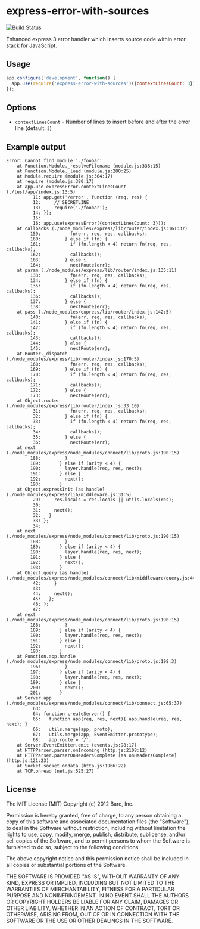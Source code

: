 # express-error-with-sources

[![Build Status](https://travis-ci.org/floatdrop/express-error-with-sources.png?branch=master)](https://travis-ci.org/floatdrop/express-error-with-sources)

Enhanced express 3 error handler which inserts source code within error stack for
JavaScript.

## Usage

```javascript
app.configure('development', function() {
  app.use(require('express-error-with-sources')({contextLinesCount: 3}));
});
```

## Options

 * `contextLinesCount` - Number of lines to insert before and after the error line (default: `3`)

## Example output

```
Error: Cannot find module './foobar'
    at Function.Module._resolveFilename (module.js:338:15)
    at Function.Module._load (module.js:280:25)
    at Module.require (module.js:364:17)
    at require (module.js:380:17)
    at app.use.expressError.contextLinesCount (./test/app/index.js:13:5)
          11: app.get('/error', function (req, res) {
          12:     // SECRETLINE
          13:     require('./foobar');
          14: });
          15:
          16: app.use(expressError({contextLinesCount: 3}));
    at callbacks (./node_modules/express/lib/router/index.js:161:37)
         159:           fn(err, req, res, callbacks);
         160:         } else if (fn) {
         161:           if (fn.length < 4) return fn(req, res, callbacks);
         162:           callbacks();
         163:         } else {
         164:           nextRoute(err);
    at param (./node_modules/express/lib/router/index.js:135:11)
         133:           fn(err, req, res, callbacks);
         134:         } else if (fn) {
         135:           if (fn.length < 4) return fn(req, res, callbacks);
         136:           callbacks();
         137:         } else {
         138:           nextRoute(err);
    at pass (./node_modules/express/lib/router/index.js:142:5)
         140:           fn(err, req, res, callbacks);
         141:         } else if (fn) {
         142:           if (fn.length < 4) return fn(req, res, callbacks);
         143:           callbacks();
         144:         } else {
         145:           nextRoute(err);
    at Router._dispatch (./node_modules/express/lib/router/index.js:170:5)
         168:           fn(err, req, res, callbacks);
         169:         } else if (fn) {
         170:           if (fn.length < 4) return fn(req, res, callbacks);
         171:           callbacks();
         172:         } else {
         173:           nextRoute(err);
    at Object.router (./node_modules/express/lib/router/index.js:33:10)
          31:           fn(err, req, res, callbacks);
          32:         } else if (fn) {
          33:           if (fn.length < 4) return fn(req, res, callbacks);
          34:           callbacks();
          35:         } else {
          36:           nextRoute(err);
    at next (./node_modules/express/node_modules/connect/lib/proto.js:190:15)
         188:         }
         189:       } else if (arity < 4) {
         190:         layer.handle(req, res, next);
         191:       } else {
         192:         next();
         193:       }
    at Object.expressInit [as handle] (./node_modules/express/lib/middleware.js:31:5)
          29:     res.locals = res.locals || utils.locals(res);
          30:
          31:     next();
          32:   }
          33: };
          34:
    at next (./node_modules/express/node_modules/connect/lib/proto.js:190:15)
         188:         }
         189:       } else if (arity < 4) {
         190:         layer.handle(req, res, next);
         191:       } else {
         192:         next();
         193:       }
    at Object.query [as handle] (./node_modules/express/node_modules/connect/lib/middleware/query.js:44:5)
          42:     }
          43:
          44:     next();
          45:   };
          46: };
          47:
    at next (./node_modules/express/node_modules/connect/lib/proto.js:190:15)
         188:         }
         189:       } else if (arity < 4) {
         190:         layer.handle(req, res, next);
         191:       } else {
         192:         next();
         193:       }
    at Function.app.handle (./node_modules/express/node_modules/connect/lib/proto.js:198:3)
         196:         }
         197:       } else if (arity < 4) {
         198:         layer.handle(req, res, next);
         199:       } else {
         200:         next();
         201:       }
    at Server.app (./node_modules/express/node_modules/connect/lib/connect.js:65:37)
          63:
          64: function createServer() {
          65:   function app(req, res, next){ app.handle(req, res, next); }
          66:   utils.merge(app, proto);
          67:   utils.merge(app, EventEmitter.prototype);
          68:   app.route = '/';
    at Server.EventEmitter.emit (events.js:98:17)
    at HTTPParser.parser.onIncoming (http.js:2108:12)
    at HTTPParser.parserOnHeadersComplete [as onHeadersComplete] (http.js:121:23)
    at Socket.socket.ondata (http.js:1966:22)
    at TCP.onread (net.js:525:27)
```

## License

The MIT License (MIT) Copyright (c) 2012 Barc, Inc.

Permission is hereby granted, free of charge, to any person obtaining a copy of this software and associated documentation files (the "Software"), to deal in the Software without restriction, including without limitation the rights to use, copy, modify, merge, publish, distribute, sublicense, and/or sell copies of the Software, and to permit persons to whom the Software is furnished to do so, subject to the following conditions:

The above copyright notice and this permission notice shall be included in all copies or substantial portions of the Software.

THE SOFTWARE IS PROVIDED "AS IS", WITHOUT WARRANTY OF ANY KIND, EXPRESS OR IMPLIED, INCLUDING BUT NOT LIMITED TO THE WARRANTIES OF MERCHANTABILITY, FITNESS FOR A PARTICULAR PURPOSE AND NONINFRINGEMENT. IN NO EVENT SHALL THE AUTHORS OR COPYRIGHT HOLDERS BE LIABLE FOR ANY CLAIM, DAMAGES OR OTHER LIABILITY, WHETHER IN AN ACTION OF CONTRACT, TORT OR OTHERWISE, ARISING FROM, OUT OF OR IN CONNECTION WITH THE SOFTWARE OR THE USE OR OTHER DEALINGS IN THE SOFTWARE.


